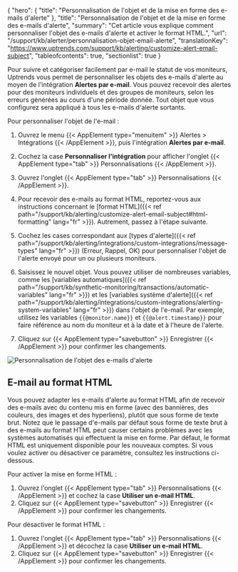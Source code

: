 {
"hero": {
"title": "Personnalisation de l'objet et de la mise en forme des e-mails d'alerte"
},
"title": "Personnalisation de l'objet et de la mise en forme des e-mails d'alerte",
"summary": "Cet article vous explique comment personnaliser l'objet des e-mails d'alerte et activer le format HTML.",
"url": "/support/kb/alerter/personnalisation-objet-email-alerte",
"translationKey": "https://www.uptrends.com/support/kb/alerting/customize-alert-email-subject",
"tableofcontents": true,
"sectionlist": true
}

Pour suivre et catégoriser facilement par e-mail le statut de vos moniteurs, Uptrends vous permet de personnaliser les objets des e-mails d'alerte au moyen de l'intégration **Alertes par e-mail**. Vous pouvez recevoir des alertes pour des moniteurs individuels et des groupes de moniteurs, selon les erreurs générées au cours d'une période donnée. Tout objet que vous configurez sera appliqué à tous les e-mails d'alerte sortants.

Pour personnaliser l'objet de l'e-mail :

1. Ouvrez le menu {{< AppElement type="menuitem" >}} Alertes > Intégrations {{< /AppElement >}}, puis l'intégration **Alertes par e-mail**.
2. Cochez la case **Personnaliser l'intégration** pour afficher l'onglet {{< AppElement type="tab" >}} Personnalisations {{< /AppElement >}}.
3. Ouvrez l'onglet {{< AppElement type="tab" >}} Personnalisations {{< /AppElement >}}.
4. Pour recevoir des e-mails au format HTML, reportez-vous aux instructions concernant le [format HTML]({{< ref path="/support/kb/alerting/customize-alert-email-subject#html-formatting" lang="fr" >}}). Autrement, passez à l'étape suivante.
5. Cochez les cases correspondant aux [types d'alerte]({{< ref path="/support/kb/alerting/integrations/custom-integrations/message-types" lang="fr" >}}) (Erreur, Rappel, OK) pour personnaliser l'objet de l'alerte envoyé pour un ou plusieurs moniteurs.
6. Saisissez le nouvel objet. Vous pouvez utiliser de nombreuses variables, comme les [variables automatiques]({{< ref path="/support/kb/synthetic-monitoring/transactions/automatic-variables" lang="fr" >}}) et les [variables système d'alerte]({{< ref path="/support/kb/alerting/integrations/custom-integrations/alerting-system-variables" lang="fr" >}}) dans l'objet de l'e-mail. Par exemple, utilisez les variables `{{@monitor.name}}` et `{{@alert.timestamp}}` pour faire référence au nom du moniteur et à la date et à l'heure de l'alerte.

7. Cliquez sur {{< AppElement type="savebutton" >}} Enregistrer {{< /AppElement >}} pour confirmer les changements.


![Personnalisation de l'objet des e-mails d'alerte](/img/content/scr-customizing-email-subjects_020624.min.png)

## E-mail au format HTML

Vous pouvez adapter les e-mails d'alerte au format HTML afin de recevoir des e-mails avec du contenu mis en forme (avec des bannières, des couleurs, des images et des hyperliens), plutôt que sous forme de texte brut. Notez que le passage d'e-mails par défaut sous forme de texte brut à des e-mails au format HTML peut causer certains problèmes avec les systèmes automatisés qui effectuent la mise en forme. Par défaut, le format HTML est uniquement disponible pour les nouveaux comptes. Si vous voulez activer ou désactiver ce paramètre, consultez les instructions ci-dessous.

Pour activer la mise en forme HTML :

1. Ouvrez l'onglet {{< AppElement type="tab" >}} Personnalisations {{< /AppElement >}} et cochez la case **Utiliser un e-mail HTML**.
2. Cliquez sur {{< AppElement type="savebutton" >}} Enregistrer {{< /AppElement >}} pour confirmer les changements.

Pour désactiver le format HTML :

1. Ouvrez l'onglet {{< AppElement type="tab" >}} Personnalisations {{< /AppElement >}} et décochez la case **Utiliser un e-mail HTML**.
2. Cliquez sur {{< AppElement type="savebutton" >}} Enregistrer {{< /AppElement >}} pour confirmer les changements.
